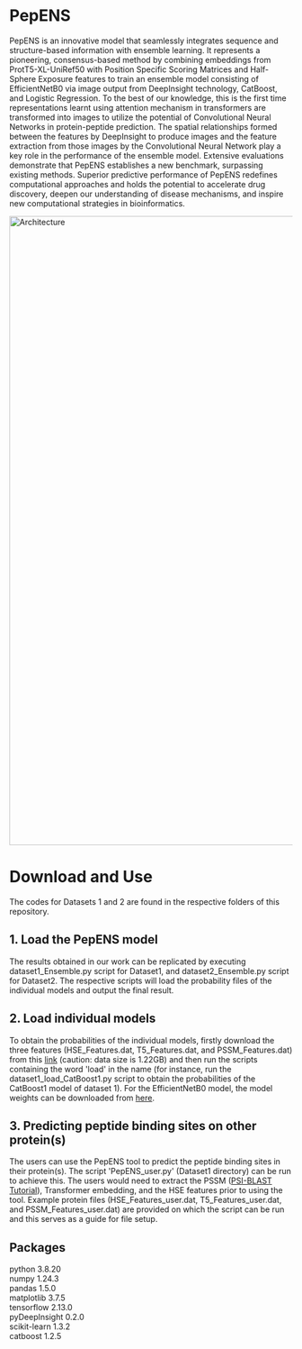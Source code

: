# PepENS
PepENS is an innovative model that seamlessly integrates sequence and structure-based information with ensemble learning. It represents a pioneering, consensus-based method by combining embeddings from ProtT5-XL-UniRef50 with Position Specific Scoring Matrices and Half-Sphere Exposure features to train an ensemble model consisting of EfficientNetB0 via image output from DeepInsight technology, CatBoost, and Logistic Regression. To the best of our knowledge, this is the first time representations learnt using attention mechanism in transformers are transformed into images to utilize the potential of Convolutional Neural Networks in protein-peptide prediction. The spatial relationships formed between the features by DeepInsight to produce images and the feature extraction from those images by the Convolutional Neural Network play a key role in the performance of the ensemble model. Extensive evaluations demonstrate that PepENS establishes a new benchmark, surpassing existing methods. Superior predictive performance of PepENS redefines computational approaches and holds the potential to accelerate drug discovery, deepen our understanding of disease mechanisms, and inspire new computational strategies in bioinformatics.

<img width="732" height="1117" alt="Architecture" src="https://github.com/user-attachments/assets/48a6c123-fd07-4688-8033-818d0ec4206b" />

# Download and Use
The codes for Datasets 1 and 2 are found in the respective folders of this repository.      
## 1. Load the PepENS model
The results obtained in our work can be replicated by executing dataset1_Ensemble.py script for Dataset1, and dataset2_Ensemble.py script for Dataset2. The respective scripts will load the probability files of the individual models and output the final result. 
## 2. Load individual models
To obtain the probabilities of the individual models, firstly download the three features (HSE_Features.dat, T5_Features.dat, and PSSM_Features.dat) from this [link](https://figshare.com/projects/Train_the_CNN_model/176151) (caution: data size is 1.22GB) and then run the scripts containing the word 'load' in the name (for instance, run the dataset1_load_CatBoost1.py script to obtain the probabilities of the CatBoost1 model of dataset 1). For the EfficientNetB0 model, the model weights can be downloaded from [here](https://figshare.com/articles/software/EfficientNetB0_model_weights/27126339). 
## 3. Predicting peptide binding sites on other protein(s) 
The users can use the PepENS tool to predict the peptide binding sites in their protein(s). The script 'PepENS_user.py' (Dataset1 directory) can be run to achieve this. The users would need to extract the PSSM ([PSI-BLAST Tutorial](https://www.ncbi.nlm.nih.gov/books/NBK2590/)), Transformer embedding, and the HSE features prior to using the tool. Example protein files (HSE_Features_user.dat, T5_Features_user.dat, and PSSM_Features_user.dat) are provided on which the script can be run and this serves as a guide for file setup.      
## Packages 
python 3.8.20  
numpy 1.24.3  
pandas 1.5.0   
matplotlib 3.7.5   
tensorflow 2.13.0  
pyDeepInsight 0.2.0  
scikit-learn 1.3.2  
catboost 1.2.5  


